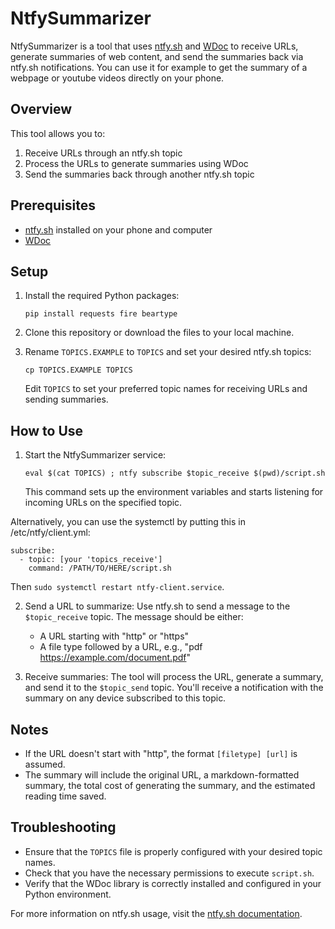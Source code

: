 # NtfySummarizer

NtfySummarizer is a tool that uses [ntfy.sh](ntfy.sh) and [WDoc](https://github.com/thiswillbeyourgithub/WDoc) to receive URLs, generate summaries of web content, and send the summaries back via ntfy.sh notifications. You can use it for example to get the summary of a webpage or youtube videos directly on your phone.

## Overview

This tool allows you to:
1. Receive URLs through an ntfy.sh topic
2. Process the URLs to generate summaries using WDoc
3. Send the summaries back through another ntfy.sh topic

## Prerequisites
- [ntfy.sh](https://ntfy.sh) installed on your phone and computer
- [WDoc](https://github.com/thiswillbeyourgithub/WDoc/)

## Setup

1. Install the required Python packages:
   ```
   pip install requests fire beartype
   ```

2. Clone this repository or download the files to your local machine.

3. Rename `TOPICS.EXAMPLE` to `TOPICS` and set your desired ntfy.sh topics:
   ```
   cp TOPICS.EXAMPLE TOPICS
   ```
   Edit `TOPICS` to set your preferred topic names for receiving URLs and sending summaries.

## How to Use

1. Start the NtfySummarizer service:
   ```
   eval $(cat TOPICS) ; ntfy subscribe $topic_receive $(pwd)/script.sh
   ```
   This command sets up the environment variables and starts listening for incoming URLs on the specified topic.

Alternatively, you can use the systemctl by putting this in /etc/ntfy/client.yml:
```
subscribe:
  - topic: [your 'topics_receive']
    command: /PATH/TO/HERE/script.sh
```
Then `sudo systemctl restart ntfy-client.service`.

2. Send a URL to summarize:
   Use ntfy.sh to send a message to the `$topic_receive` topic. The message should be either:
   - A URL starting with "http" or "https"
   - A file type followed by a URL, e.g., "pdf https://example.com/document.pdf"

3. Receive summaries:
   The tool will process the URL, generate a summary, and send it to the `$topic_send` topic. You'll receive a notification with the summary on any device subscribed to this topic.

## Notes

- If the URL doesn't start with "http", the format `[filetype] [url]` is assumed.
- The summary will include the original URL, a markdown-formatted summary, the total cost of generating the summary, and the estimated reading time saved.

## Troubleshooting

- Ensure that the `TOPICS` file is properly configured with your desired topic names.
- Check that you have the necessary permissions to execute `script.sh`.
- Verify that the WDoc library is correctly installed and configured in your Python environment.

For more information on ntfy.sh usage, visit the [ntfy.sh documentation](https://ntfy.sh/docs/).
